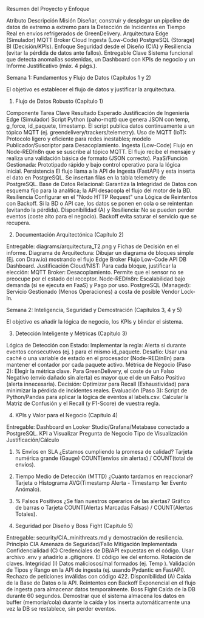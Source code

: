 Resumen del Proyecto y Enfoque 

Atributo
Descripción
Misión
Diseñar, construir y desplegar un pipeline de datos de extremo a extremo para la Detección de Incidentes en Tiempo Real en envíos refrigerados de GreenDelivery.
Arquitectura
Edge (Simulador)  MQTT Broker  Cloud Ingesta (Low-Code)  PostgreSQL (Storage)  BI (Decisión/KPIs).
Enfoque
Seguridad desde el Diseño (CIA) y Resiliencia (evitar la pérdida de datos ante fallos).
Entregable Clave
Sistema funcional que detecta anomalías sostenidas, un Dashboard con KPIs de negocio y un Informe Justificativo (máx. 4 págs.).


Semana 1: Fundamentos y Flujo de Datos (Capítulos 1 y 2)

El objetivo es establecer el flujo de datos y justificar la arquitectura.

1. Flujo de Datos Robusto (Capítulo 1) 

Componente
Tarea Clave
Resultado Esperado
Justificación de Ingeniería
Edge (Simulador)
Script Python (paho-mqtt) que genera JSON con temp, g_force, id_paquete, timestamp.
El script publica datos continuamente a un tópico MQTT (ej. greendelivery/trackers/telemetry).
Uso de MQTT (IoT): Protocolo ligero y eficiente para redes inestables; modelo Publicador/Suscriptor para Desacoplamiento.
Ingesta (Low-Code)
Flujo en Node-RED/n8n que se suscribe al tópico MQTT.
El flujo recibe el mensaje y realiza una validación básica de formato (JSON correcto).
PaaS/Función Gestionada: Prototipado rápido y bajo control operativo para la lógica inicial.
Persistencia
El flujo llama a la API de Ingesta (FastAPI) y esta inserta el dato en PostgreSQL.
Se insertan filas en la tabla telemetry de PostgreSQL.
Base de Datos Relacional: Garantiza la Integridad de Datos con esquema fijo para la analítica; la API desacopla el flujo del motor de la BD.
Resiliencia
Configurar en el "Nodo HTTP Request" una Lógica de Reintentos con Backoff.
Si la BD o API cae, los datos se ponen en cola o se reintentan (evitando la pérdida).
Disponibilidad (A) y Resiliencia: No se pueden perder eventos (coste alto para el negocio). Backoff evita saturar el servicio que se recupera.


2. Documentación Arquitectónica (Capítulo 2) 

Entregable: diagrams/arquitectura_T2.png y Fichas de Decisión en el informe.
Diagrama de Arquitectura: Dibujar un diagrama de bloques simple (Ej. con Draw.io) mostrando el flujo Edge  Broker  Flujo Low-Code  API  DB  Dashboard.
Justificación Cloud/NIST: Para cada bloque, justificar la elección:
MQTT Broker: Desacoplamiento. Permite que el sensor no se preocupe por el estado del receptor.
Node-RED/n8n: Escalabilidad bajo demanda (si se ejecuta en FaaS) y Pago por uso.
PostgreSQL (Managed): Servicio Gestionado (Menos Operaciones) a costa de posible Vendor Lock-In.

Semana 2: Inteligencia, Seguridad y Demostración (Capítulos 3, 4 y 5)

El objetivo es añadir la lógica de negocio, los KPIs y blindar el sistema.

3. Detección Inteligente y Métricas (Capítulo 3) 

Lógica de Detección con Estado:
Implementar la regla: Alerta si    durante  eventos consecutivos (ej. ) para el mismo id_paquete.
Desafío: Usar una caché o una variable de estado en el procesador (Node-RED/n8n) para mantener el contador  por cada paquete activo.
Métrica de Negocio (Paso 2):
Elegir la métrica clave. Para GreenDelivery, el coste de un Falso Negativo (envío dañado sin alerta) es mayor que el de un Falso Positivo (alerta innecesaria).
Decisión: Optimizar para Recall (Exhaustividad) para minimizar la pérdida de incidentes reales.
Evaluación (Paso 3):
Script de Python/Pandas para aplicar la lógica de  eventos al labels.csv.
Calcular la Matriz de Confusión y el Recall (y F1-Score) de vuestra regla.

4. KPIs y Valor para el Negocio (Capítulo 4) 

Entregable: Dashboard en Looker Studio/Grafana/Metabase conectado a PostgreSQL.
KPI a Visualizar
Pregunta de Negocio
Tipo de Visualización
Justificación/Cálculo
1. % Envíos en SLA
¿Estamos cumpliendo la promesa de calidad?
Tarjeta numérica grande (Gauge)
COUNT(envíos sin alertas) / COUNT(total de envíos).
2. Tiempo Medio de Detección (MTTD)
¿Cuánto tardamos en reaccionar?
Tarjeta o Histograma
AVG(Timestamp Alerta - Timestamp 1er Evento Anómalo).
3. % Falsos Positivos
¿Se fían nuestros operarios de las alertas?
Gráfico de barras o Tarjeta
COUNT(Alertas Marcadas Falsas) / COUNT(Alertas Totales).


5. Seguridad por Diseño y Boss Fight (Capítulo 5) 

Entregable: security/CIA_minithreats.md y demostración de resiliencia.
Principio CIA
Amenaza de Seguridad/Fallo
Mitigación Implementada
Confidencialidad (C)
Credenciales de DB/API expuestas en el código.
Usar archivo .env y añadirlo a .gitignore. El código lee del entorno. Rotación de claves.
Integridad (I)
Datos maliciosos/mal formados (ej. Temp ).
Validación de Tipos y Rango en la API de ingesta (ej. usando Pydantic en FastAPI). Rechazo de peticiones inválidas con código 422.
Disponibilidad (A)
Caída de la Base de Datos o la API.
Reintentos con Backoff Exponencial en el flujo de ingesta para almacenar datos temporalmente.
Boss Fight
Caída de la DB durante 60 segundos.
Demostrar que el sistema almacena los datos en buffer (memoria/cola) durante la caída y los inserta automáticamente una vez la DB se restablece, sin perder eventos.



